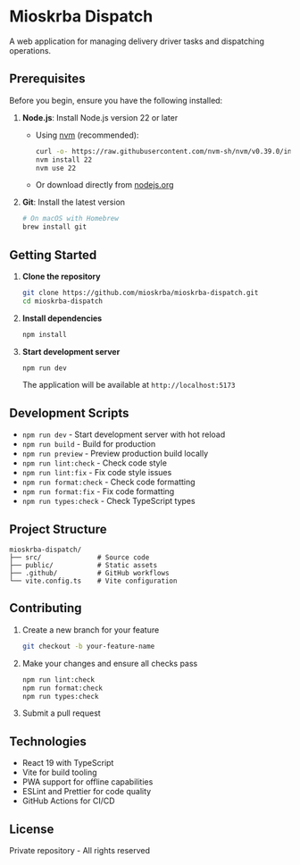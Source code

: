 # Mioskrba Dispatch

A web application for managing delivery driver tasks and dispatching operations.

## Prerequisites

Before you begin, ensure you have the following installed:

1. **Node.js**: Install Node.js version 22 or later

   - Using [nvm](https://github.com/nvm-sh/nvm) (recommended):
     ```bash
     curl -o- https://raw.githubusercontent.com/nvm-sh/nvm/v0.39.0/install.sh | bash
     nvm install 22
     nvm use 22
     ```
   - Or download directly from [nodejs.org](https://nodejs.org/)

2. **Git**: Install the latest version
   ```bash
   # On macOS with Homebrew
   brew install git
   ```

## Getting Started

1. **Clone the repository**

   ```bash
   git clone https://github.com/mioskrba/mioskrba-dispatch.git
   cd mioskrba-dispatch
   ```

2. **Install dependencies**

   ```bash
   npm install
   ```

3. **Start development server**
   ```bash
   npm run dev
   ```
   The application will be available at `http://localhost:5173`

## Development Scripts

- `npm run dev` - Start development server with hot reload
- `npm run build` - Build for production
- `npm run preview` - Preview production build locally
- `npm run lint:check` - Check code style
- `npm run lint:fix` - Fix code style issues
- `npm run format:check` - Check code formatting
- `npm run format:fix` - Fix code formatting
- `npm run types:check` - Check TypeScript types

## Project Structure

```
mioskrba-dispatch/
├── src/              # Source code
├── public/           # Static assets
├── .github/          # GitHub workflows
└── vite.config.ts    # Vite configuration
```

## Contributing

1. Create a new branch for your feature

   ```bash
   git checkout -b your-feature-name
   ```

2. Make your changes and ensure all checks pass

   ```bash
   npm run lint:check
   npm run format:check
   npm run types:check
   ```

3. Submit a pull request

## Technologies

- React 19 with TypeScript
- Vite for build tooling
- PWA support for offline capabilities
- ESLint and Prettier for code quality
- GitHub Actions for CI/CD

## License

Private repository - All rights reserved
